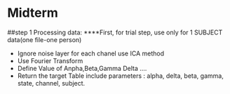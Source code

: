 # Midterm
##step 1 
Processing data: 
****First, for trial step, use only for 1 SUBJECT data(one file-one person) 
- Ignore noise layer for each chanel use ICA method 
- Use Fourier Transform
- Define Value of Anpha,Beta,Gamma Delta ....
- Return the target Table include parameters : alpha,	delta,	beta,	gamma,	state,	channel,	subject.
